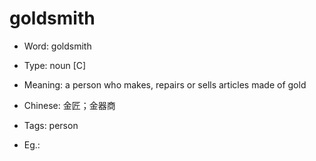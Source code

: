# goldsmith

- Word: goldsmith

- Type: noun [C]
- Meaning: a person who makes, repairs or sells articles made of gold
- Chinese: 金匠；金器商
- Tags: person
- Eg.: 

